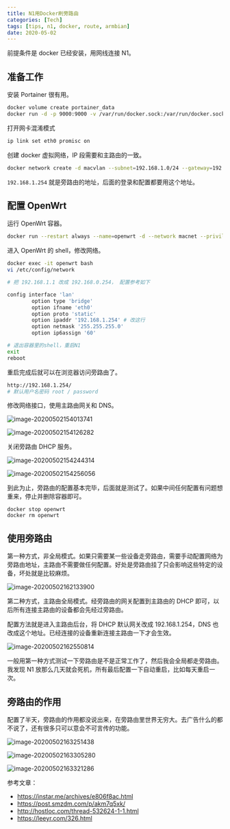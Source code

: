 ```yaml
---
title: N1用Docker刷旁路由
categories: [Tech]
tags: [tips, n1, docker, route, armbian]
date: 2020-05-02
---
```


前提条件是 docker 已经安装，用网线连接 N1。

<!-- more -->

## 准备工作

安装 Portainer 很有用。

```bash
docker volume create portainer_data
docker run -d -p 9000:9000 -v /var/run/docker.sock:/var/run/docker.sock -v portainer_data:/data portainer/portainer:linux-arm64
```

打开网卡混淆模式

```bash
ip link set eth0 promisc on
```

创建 docker 虚拟网络，IP 段需要和主路由的一致。

```bash
docker network create -d macvlan --subnet=192.168.1.0/24 --gateway=192.168.1.254 -o parent=eth0 macnet
```

`192.168.1.254` 就是旁路由的地址，后面的登录和配置都要用这个地址。

## 配置 OpenWrt

运行 OpenWrt 容器。

```bash
docker run --restart always --name=openwrt -d --network macnet --privileged unifreq/openwrt-aarch64:latest
```

进入 OpenWrt 的 shell，修改网络。

```bash
docker exec -it openwrt bash
vi /etc/config/network

# 把 192.168.1.1 改成 192.168.0.254， 配置参考如下

config interface 'lan'
        option type 'bridge'
        option ifname 'eth0'
        option proto 'static'
        option ipaddr '192.168.1.254' # 改这行
        option netmask '255.255.255.0'
        option ip6assign '60'

# 退出容器里的shell，重启N1
exit
reboot
```

重启完成后就可以在浏览器访问旁路由了。

```bash
http://192.168.1.254/
# 默认用户名密码 root / password
```

修改网络接口，使用主路由网关和 DNS。

![image-20200502154013741](https://tobyqin.github.io/images/image-20200502154013741.png)

![image-20200502154126282](https://tobyqin.github.io/images/image-20200502154126282.png)

关闭旁路由 DHCP 服务。

![image-20200502154244314](https://tobyqin.github.io/images/image-20200502154244314.png)

![image-20200502154256056](https://tobyqin.github.io/images/image-20200502154256056.png)

到此为止，旁路由的配置基本完毕，后面就是测试了。如果中间任何配置有问题想重来，停止并删除容器即可。

```
docker stop openwrt
docker rm openwrt
```

## 使用旁路由

第一种方式，非全局模式。如果只需要某一些设备走旁路由，需要手动配置网络为旁路由地址，主路由不需要做任何配置。好处是旁路由挂了只会影响这些特定的设备，坏处就是比较麻烦。

![image-20200502162133900](https://tobyqin.github.io/images/image-20200502162133900.png)

第二种方式，主路由全局模式。经旁路由的网关配置到主路由的 DHCP 即可，以后所有连接主路由的设备都会先经过旁路由。

配置方法就是进入主路由后台，将 DHCP 默认网关改成 192.168.1.254，DNS 也改成这个地址。已经连接的设备重新连接主路由一下才会生效。

![image-20200502162550814](https://tobyqin.github.io/images/image-20200502162550814.png)

一般用第一种方式测试一下旁路由是不是正常工作了，然后我会全局都走旁路由。我发现 N1 放那么几天就会死机，所有最后配置一下自动重启，比如每天重启一次。

## 旁路由的作用

配置了半天，旁路由的作用都没说出来，在旁路由里世界无穷大。去广告什么的都不说了，还有很多只可以意会不可言传的功能。

![image-20200502163251438](https://tobyqin.github.io/images/image-20200502163251438.png)

![image-20200502163305280](https://tobyqin.github.io/images/image-20200502163305280.png)

![image-20200502163321286](https://tobyqin.github.io/images/image-20200502163321286.png)

参考文章：

- https://instar.me/archives/e806f8ac.html
- https://post.smzdm.com/p/akm7q5xk/
- http://hostloc.com/thread-532624-1-1.html
- https://leeyr.com/326.html
